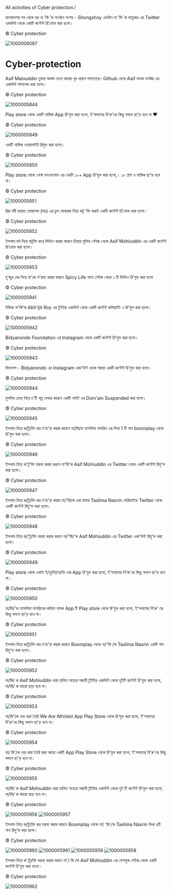 All activities of Cyber ​​protection.!

বাংলাদেশর সব থেকে বড় না ′স্তি ′ক সংগঠন সংশয় - Shongshoy  এডমিন না ′স্তি ′ক মাতুব্বর এর Twitter একাউন্ট থেকে একটি কন্টেন্ট রি′মোভ করা হলো।


 
 © Cyber protection


 ![1000006087](https://github.com/cp-info/Cyber-protection/assets/158504182/9b68d5a4-8004-4191-84b2-8c296258516f)



# Cyber-protection
Asif Mainuddin তুমার অবস্তা দেখে আমার খুব খারাপ লাগতেছে- Github থেকে Asif নামক না*স্তি*ক এর একাউন্ট সাসপেন্ড  করা হলো।

 © Cyber protection



![1000005844](https://github.com/infocp/Cyber-protection-post-1/assets/158504182/61213f18-812c-4981-bcee-993bd592b08a)

Play store থেকে একটি নাস্তিক App রি'মুভ করা হলো, ই'সলামের বি'রু'দ্ধে কিছু বললে ছা'ড় হবে না ❤️

© Cyber protection

![1000005849](https://github.com/infocp/Cyber-protection/assets/158504182/1383f5e1-6187-42db-933e-8ead352a2c03)


একটি নাস্তিক ওয়েবসাইট রিমুভ করা হলো।

© Cyber protection

![1000005850](https://github.com/infocp/Cyber-protection/assets/158504182/4510d9f6-d630-4259-b6f2-ca1ac1766ad7)
 

Play store থেকে ১লক্ষ ডাওনলোড এর একটি ১৮+ App রি'মুভ করা হলো,। ১৮ প্লাস ও নাস্তিক ছা'ড় হবে না। 

© Cyber protection

![1000005851](https://github.com/infocp/Cyber-protection/assets/158504182/b19af43a-9af4-4b6a-b331-c4b6087b74ce)

প্রিয় নবী হযরত মোহাম্মদ (সাঃ) এর চুল মোবারক নিয়ে কটু ′ক্তি করাই একটি কন্টেন্ট রি′মোভ করা হলো। 

© Cyber protection

![1000005852](https://github.com/infocp/Cyber-protection/assets/158504182/1c06c09d-c8ab-472f-8b50-33c9f46dcffc)


ইসলাম ধর্ম নিয়ে কটুক্তি করে ভিডিও করার কারনে চিন্তার মুক্তির পেইজ থেকে Asif Mohiuddin এর একটি কন্টেন্ট রি′মোভ করা হলো।

© Cyber protection

![1000005853](https://github.com/infocp/Cyber-protection/assets/158504182/90ad9a74-f32c-40fe-9411-88c805dfbc7d)

হু'জুর দের নিয়ে বা'জে ম'ন্তব্য করার কারনে Spicy Life নামে পেইজ থেকে ১ টি ভিডিও রি'মুভ করা হলো

© Cyber protection

![1000005941](https://github.com/infocp/Cyber-protection/assets/158504182/cf2cd655-bc10-49a2-a9cd-11c9949612ff)


ইন্ডিয়া না'স্তি'ক Abh'ijit Roy এর টুইটার একাউন্ট থেকে একটি কন্টেন্ট কপিরাইট এ রি'মুভ করা হলো।

© Cyber protection


![1000005942](https://github.com/infocp/Cyber-protection/assets/158504182/51731119-8aba-4a27-adc3-7c6758b2cbfa)


Bidyanondo Foundation এর Instagram থেকে একটি কন্টেন্ট রি'মুভ করা হলো।

© Cyber protection

![1000005943](https://github.com/infocp/Cyber-protection/assets/158504182/9ff268ec-36ba-4ecc-a5c3-5c6dc8647ea2)


বিদ্যানন্দ - Bidyanondo এর Instagram একা'উন্ট থেকে আরো একটি কন্টেন্ট রি'মুভ করা হলো।

© Cyber protection


![1000005944](https://github.com/infocp/Cyber-protection/assets/158504182/17eccffb-d514-4289-a0a3-83ca924ef204)


মুসলিম মেয়ে নিয়ে চ'টি গল্প লেখার কারনে একটি সাইট এর Dom'ain Suspended করা হলো।

© Cyber protection

![1000005945](https://github.com/infocp/Cyber-protection/assets/158504182/3aefb7e8-63c1-4725-8685-c80696d47178)


ইসলাম নিয়ে ক/টু/ক্তি কর ম'ন্ত'ব্য করার কারনে না/স্তি/ক তাসলিমা নাসরিন এর লিখা 1 টি গান boomplay থেকে  রি'মুভ করা হলো।

© Cyber protection


![1000005946](https://github.com/infocp/Cyber-protection/assets/158504182/9c415200-5bf8-419e-b9c8-143133ce6237)

ইসলাম নিয়ে ক'টু'ক্তি মন্তব্য করার করনে না'স্তি'ক Asif Mohiuddin এর Twitter থেকে একটি কন্টেন্ট রিমু'ভ করা হলো।

© Cyber protection


![1000005947](https://github.com/infocp/Cyber-protection/assets/158504182/bdd191b4-78fa-4f6d-9351-ec162dd2597a)


ইসলাম নিয়ে ক/টু/ক্তি কর ম'ন্ত'ব্য করার না/'স্তি/ক দের মাদার Taslima Nasrin ভেরিফাইড Twitter থেকে একটি কন্টেন্ট রিমু'ভ করা হলো।


© Cyber protection


![1000005948](https://github.com/infocp/Cyber-protection/assets/158504182/5f40b35b-57a9-43f6-9a43-b8638eaf5836)


ইসলাম নিয়ে ক/'টু/ক্তি মন্তব্য করার করনে না/'স্তি/'ক Asif Mohiuddin এর Twitter একা'উন্ট রিমু'ভ করা হলো।

© Cyber protection

![1000005949](https://github.com/infocp/Cyber-protection/assets/158504182/61039a09-d829-431f-9963-ae77a147f0f8)


Play store থেকে একটা ই/লু/মি/না/তি দের App রি'মুভ করা হলো, ই'সলামের বি'রু'দ্ধে কিছু বললে ছা'ড় হবে না।


© Cyber protection


![1000005950](https://github.com/infocp/Cyber-protection/assets/158504182/530c70f3-e071-4d24-b0d3-fe56bab76023)


না/স্তি/'ক তাসলিমা নাসরিনের কবিতা নামক App টি Play store থেকে রি'মুভ করা হলো, ই'সলামের বি'রু' দ্ধে কিছু বললে ছা'ড় হবে না।


© Cyber protection


![1000005951](https://github.com/infocp/Cyber-protection/assets/158504182/ff380983-5f77-46b3-b7c3-f349aaacb71a)


ইসলাম নিয়ে ক/টু/ক্তি কর ম'ন্ত'ব্য করার কারনে Boomplay থেকে না/'স্তি /ক Taslima Nasrin একটি গান রিমু'ভ করা হলো।


© Cyber protection


![1000005952](https://github.com/infocp/Cyber-protection/assets/158504182/1821a9aa-5e32-46f3-848c-d44aadaafb45)


না/স্তি/ ক Asif Mohiuddin ধারা চালিত সত্যের সন্ধানী  টুইটার একাউন্ট থেকে দুইটি কন্টেন্ট রি'মুভ করা হলো, না/স্তি/ ক কারো ছাড় হবে না। 


© Cyber protection



![1000005953](https://github.com/infocp/Cyber-protection/assets/158504182/b8f63912-edff-4ccb-9a68-28f06878ae43)


না/স্তি'/ক দের ধারা তৈরি We Are Ath/eist App Play Store থেকে রি'মুভ করা হলো, ই'সলামের বি'রু'দ্ধে কিছু বললে ছা'ড় হবে না। 


© Cyber protection


![1000005954](https://github.com/infocp/Cyber-protection/assets/158504182/eb22e599-5bfa-475a-8ba6-a5ee50cb5afd)


না/ স্তি'/ক দের ধারা তৈরি করা আরো একটি App Play Store থেকে রি'মুভ করা হলো, ই'সলামের বি'রু'দ্ধে কিছু বললে ছা'ড় হবে না।


© Cyber protection

![1000005955](https://github.com/infocp/Cyber-protection/assets/158504182/c5e2b047-5aba-487d-9f1c-69331c705d67)


না/স্তি/ ক Asif Mohiuddin ধারা চালিত সত্যের সন্ধানী  টুইটার একাউন্ট থেকে দুই টি কন্টেন্ট রি'মুভ করা হলো, না/স্তি/ ক কারো ছাড় হবে না।


© Cyber protection

![1000005956](https://github.com/infocp/Cyber-protection/assets/158504182/85918bc4-9de9-498a-b4d6-5a6729800504)
![1000005957](https://github.com/infocp/Cyber-protection/assets/158504182/0e299a8b-4009-4e53-80aa-6825f850e46b)


ইসলাম নিয়ে ক/টু/ক্তি কর মন্তব্য করার কারনে Boomplay থেকে না/ 'স্তি /ক Taslima Nasrin লিখা ৪টি গান রিমু'ভ করা হলো।


© Cyber protection


![1000005960](https://github.com/infocp/Cyber-protection/assets/158504182/16fdecf0-0141-4fd4-ada6-9d8c17abf6a7)
![1000005961](https://github.com/infocp/Cyber-protection/assets/158504182/3e1cd58c-2b88-4a13-b29f-175247fc0bab)
![1000005959](https://github.com/infocp/Cyber-protection/assets/158504182/94c2f570-eb5f-4272-925b-3ca39a5f8544)
![1000005958](https://github.com/infocp/Cyber-protection/assets/158504182/5e2fc1eb-754e-4044-8742-f146c2261764)


ইসলাম নিয়ে ক'/টু/ক্তি মন্তব্য করার করনে না'/ স্তি /ক Asif Mohiuddin এর ফেসবুক পেইজ থেকে একটি কন্টেন্ট রি'মুভ করা হলো।


© Cyber protection


![1000005962](https://github.com/infocp/Cyber-protection/assets/158504182/26482c54-ca1e-4e83-84ad-09cd88d3224c)









